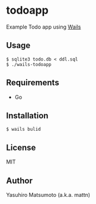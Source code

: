 # todoapp

Example Todo app using [Wails](https://wails.app)

## Usage

```
$ sqlite3 todo.db < ddl.sql
$ ./wails-todoapp
```

## Requirements

* Go

## Installation

```
$ wails bulid
```

## License

MIT

## Author

Yasuhiro Matsumoto (a.k.a. mattn)
